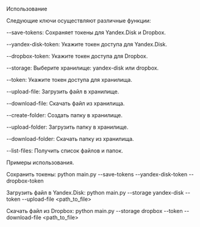 Использование

Следующие ключи осуществляют различные функции:

--save-tokens: Сохраняет токены для Yandex.Disk и Dropbox.

--yandex-disk-token: Укажите токен доступа для Yandex.Disk.

--dropbox-token: Укажите токен доступа для Dropbox.

--storage: Выберите хранилище: yandex-disk или dropbox.

--token: Укажите токен доступа для хранилища.

--upload-file: Загрузить файл в хранилище.

--download-file: Скачать файл из хранилища.

--create-folder: Создать папку в хранилище.

--upload-folder: Загрузить папку в хранилище.

--download-folder: Скачать папку из хранилища.

--list-files: Получить список файлов и папок.

Примеры использования.

Сохранить токены:
python main.py --save-tokens --yandex-disk-token <yandex-disk-token> --dropbox-token <dropbox-token>

Загрузить файл в Yandex.Disk:
python main.py --storage yandex-disk --token <yandex-disk-token> --upload-file <path_to_file>

Скачать файл из Dropbox:
python main.py --storage dropbox --token <dropbox-token> --download-file <path_to_file>